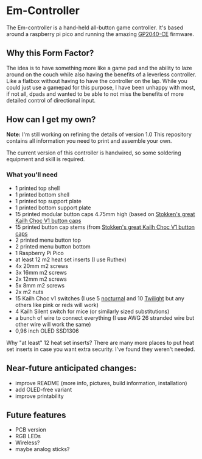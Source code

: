 # Em-Controller
The Em-controller is a hand-held all-button game controller. It's based around
a raspberry pi pico and running the amazing
[GP2040-CE](https://gp2040-ce.info/) firmware.

## Why this Form Factor?
The idea is to have something more like a game pad and the ability to laze
around on the couch while also having the benefits of a leverless controller.
 Like a flatbox without having to have the controller on the lap. While you
could just use a gamepad for this purpose, I have been unhappy with most, if
not all, dpads and wanted to be able to not miss the benefits of more detailed
control of directional input.

## How can I get my own?

**Note:** I'm still working on refining the details of version 1.0
This repository contains all information you need to print and assemble your
own.

The current version of this controller is handwired, so some soldering
equipment and skill is required.

### What you'll need
* 1 printed top shell
* 1 printed bottom shell
* 1 printed top support plate
* 1 printed bottom support plate
* 15 printed modular button caps 4.75mm high (based on [Stokken's great Kailh
  Choc V1 button
  caps](https://cults3d.com/en/3d-model/gadget/kailh-choc-v1-modular-keycaps)
* 15 printed button cap stems (from [Stokken's great Kailh
  Choc V1 button
  caps](https://cults3d.com/en/3d-model/gadget/kailh-choc-v1-modular-keycaps)
* 2 printed menu button top
* 2 printed menu button bottom
* 1 Raspberry Pi Pico
* at least 12 m2 heat set inserts (I use Ruthex)
* 4x 20mm m2 screws
* 3x 16mm m2 screws
* 2x 12mm m2 screws
* 5x 8mm m2 screws
* 2x m2 nuts
* 15 Kailh Choc v1 switches (I use
  5 [nocturnal](https://keycapsss.com/switchestester/switches/272/ambients-silent-choc-switches-lowprokb-kailh-choc-v1)
  and 10
  [Twilight](https://keycapsss.com/switchestester/switches/272/ambients-silent-choc-switches-lowprokb-kailh-choc-v1?number=KC10221_TWI)
  but any others like pink or reds will work)
* 4 Kailh Silent switch for mice (or similarly sized substitutions)
* a bunch of wire to connect everything (I use AWG 26 stranded wire but other
  wire will work the same)
* 0,96 inch OLED SSD1306

Why "at least" 12 heat set inserts? There are many more places to put heat set
inserts in case you want extra security. I've found they weren't needed.

## Near-future anticipated changes:
* improve README (more info, pictures, build information, installation)
* add OLED-free variant
* improve printability

## Future features
* PCB version
* RGB LEDs 
* Wireless?
* maybe analog sticks?

